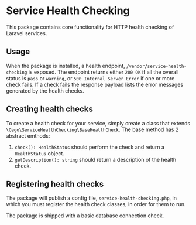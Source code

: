 # Service Health Checking

This package contains core functionality for HTTP health checking of Laravel services.

## Usage
When the package is installed, a health endpoint, `/vendor/service-health-checking` is exposed. The endpoint
returns either `200 OK` if all the overall status is `pass` or `warning`, or `500 Internal Server Error` if one or more 
check fails. If a check fails the response payload lists the error messages generated by the health checks.

## Creating health checks
To create a health check for your service, simply create a class that extends
`\Cego\ServiceHealthChecking\BaseHealthCheck`. The base method has 2 abstract emthods:
1. `check(): HealthStatus` should perform the check and return a `HealthStatus` object.
2. `getDescription(): string` should return a description of the health check. 

## Registering health checks
The package will publish a config file, `service-health-checking.php`, in which you must register the health
check classes, in order for them to run. 

The package is shipped with a basic database connection check.
